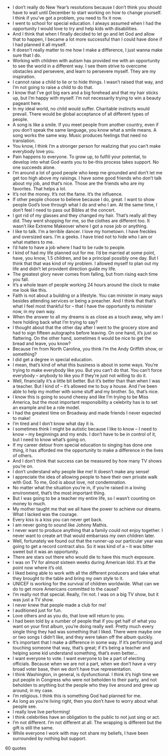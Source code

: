  - I don’t really do New Year’s resolutions because I don’t think you should have to wait until December to start working on how to change yourself. I think if you’ve got a problem, you need to fix it now.
 - I went to school for special education. I always assumed when I had the opportunity I would love to try and help kids with disabilities.
 - And I think that when I finally decided to let go and let God and allow that to happen, I became a lot more successful than I could have done if I had planned it all myself.
 - It doesn’t really matter to me how I make a difference, I just wanna make sure that I do.
 - Working with children with autism has provided me with an opportunity to see the world in a different way. I see them strive to overcome obstacles and persevere, and learn to persevere myself. They are my inspiration.
 - I cannot raise a child to lie or to hide things. I wasn’t raised that way, and I’m not going to raise a child to do that.
 - I know that I’ve got big ears and a big forehead and that my hair sticks up, but I’m happy with myself. I’m not necessarily trying to win a beauty pageant here.
 - In my ideal world, no child would suffer. Charitable instincts would prevail. There would be global acceptance of all different types of people.
 - A song is like a smile. If you meet people from another country, even if you don’t speak the same language, you know what a smile means. A song works the same way. Music produces feelings that need no translation.
 - You know, I think I’m a stronger person for realizing that you can’t make everybody love you.
 - Pain happens to everyone. To grow up, to fulfill your potential, to develop into what God wants you to be-this process takes support. No one succeeds alone.
 - I’m around a lot of good people who keep me grounded and don’t let me get too high above my raisings. I have some good friends who don’t talk about my job, and that’s nice. Those are the friends who are my favorites. That helps a lot.
 - It’s not the money. It’s not the fame. It’s the influence.
 - If other people choose to believe because I do, great. I want to show people God’s love through what I do and who I am. At the same time, I don’t feel I need to pass out Bibles at the concert.
 - I got rid of my glasses and they changed my hair. That’s really all they did. They went shopping for me, so the clothes are different too. It wasn’t like Extreme Makeover where I got a nose job or anything.
 - I like to talk. I’m a terrible dancer. I love my hometown. I have freckles and oversized ears. I’m a geeks. I have tried not to hide who I am or what matters to me.
 - I’d hate to have a job where I had to be rude to people.
 - I kind of had my life planned out for me. I’d be married at some point, have, you know, 1.5 children, and be a principal possibly one day. But I think that that was kind of my problem. I allowed myself to plan out my life and didn’t let provident direction guide my life.
 - The greatest glory never comes from falling, but from rising each time you fall.
 - It’s a whole team of people working 24 hours around the clock to make me look like this.
 - Faith is not about a building or a lifestyle. You can minister in many ways besides attending services or being a preacher. And I think that that’s what I feel most thankful for – that I have the opportunity to minister now, in my own way.
 - When the answer to all my dreams is as close as a touch away, why am I here holding back what I’m trying to say?
 - I thought about that the other day after I went to the grocery store and had to sign fifteen autographs before leaving. On one hand, it’s just so flattering. On the other hand, sometimes it would be nice to get the bread and leave, you know?
 - Because I’m from North Carolina, you think I’m the Andy Griffith show, or something?
 - I did get a degree in special education.
 - I mean, that’s kind of what this business is about in some ways. You’re trying to make everybody like you. But you can’t do that. You can’t force everybody – anybody to like you if they’re just not willing to do it.
 - Well, financially it’s a little bit better. But it’s better than than when I was a teacher. But I kind of – it’s allowed me to buy a house. And I’ve been able to help my mother with some stuff and my brother. So, that’s nice.
 - I know this is going to sound cheesy and like I’m trying to be Miss America, but the most important responsibility a celebrity has is to set an example and be a role model.
 - I had the greatest time on Broadway and made friends I never expected to make!
 - I’m tired and I don’t know what day it is.
 - I sometimes think I might be autistic because I like to know – I need to know – my beginnings and my ends. I don’t have to be in control of it, but I need to know what’s going on.
 - If my career detour from special education to singing has done one thing, it has afforded me the opportunity to make a difference in the lives of others.
 - And I don’t think that success can be measured by how many TV shows you’re on.
 - I don’t understand why people like me! It doesn’t make any sense!
 - I appreciate the idea of allowing people to have their own private walk with God. To me, God is about love, not condemnation.
 - No matter what the situation you’re in, if you’re raised in a loving environment, that’s the most important thing.
 - But I was going to be a teacher my entire life, so I wasn’t counting on money to much.
 - My mother taught me that we all have the power to achieve our dreams. What I lacked was the courage.
 - Every kiss is a kiss you can never get back.
 - I am never going to sound like Johnny Mathis.
 - I never want to produce anything that a family could not enjoy together. I never want to create art that would embarrass my own children later.
 - Well, fortunately we found out that the runner-up our particular year was going to get a record contract also. So it was kind of a – it was bitter sweet but it was an opportunity.
 - There are stars out there who would die to have this much exposure.
 - I was on TV for almost sixteen weeks during American Idol. It’s at the point now where it’s old.
 - I liked being able to work with all the different producers and take what they brought to the table and bring my own style to it.
 - UNICEF is working for the survival of children worldwide. What can we do to get more Americans committed to the cause?
 - I’m really not that special. Really, I’m not. I was on a big TV show, but it was just a TV show.
 - I never knew that people made a club for me!
 - I auditioned just for fun.
 - Love others and as you do, that love will return to you.
 - I had been told by a number of people that if you get half of what you want on your first album, you’re doing really well. Pretty much every single thing they had was something that I liked. There were maybe one or two songs I didn’t like, and they were taken off the album quickly.
 - It’s important that I make a difference in some way. If it’s performing and touching someone that way, that’s great; if it’s being a teacher and helping some kid understand something, that’s even better...
 - I want everyone to vote. I want everyone to be a part of electing officials. Because when we are not a part, when we don’t have a very broad voter base, then we don’t have true representation.
 - I think Washington, in general, is dysfunctional. I think it’s high time we put people in Congress who were not beholden to their party, and not beholden to anything but the people who they live around and grew up around, in my case.
 - I’m religious. I think this is something God had planned for me.
 - As long as you’re living right, then you don’t have to worry about what people see.
 - I really love live performing!
 - I think celebrities have an obligation to the public to not just sing or act.
 - I’m not different. I’m not different at all. The wrapping is different but the gift is still the same.
 - While everyone I work with may not share my beliefs, I have been surrounded by nothing but support.

60 quotes
